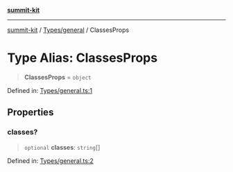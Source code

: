 [**summit-kit**](../../../README.md)

***

[summit-kit](../../../modules.md) / [Types/general](../README.md) / ClassesProps

# Type Alias: ClassesProps

> **ClassesProps** = `object`

Defined in: [Types/general.ts:1](https://github.com/andrewgremlich/summit-kit/blob/ba5ddb1e413ce2b75bfd7d19b9d7c86d2f2969f9/src/react/Types/general.ts#L1)

## Properties

### classes?

> `optional` **classes**: `string`[]

Defined in: [Types/general.ts:2](https://github.com/andrewgremlich/summit-kit/blob/ba5ddb1e413ce2b75bfd7d19b9d7c86d2f2969f9/src/react/Types/general.ts#L2)
